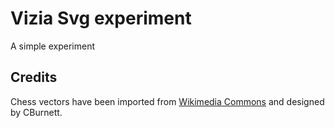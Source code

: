 # Vizia Svg experiment

A simple experiment

## Credits

Chess vectors have been imported from [Wikimedia Commons](https://commons.wikimedia.org/wiki/Category:SVG_chess_pieces) and designed by CBurnett.
